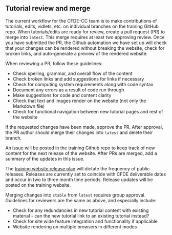 ## Tutorial review and merge

The current workflow for the CFDE-CC team is to make contributions of tutorials, edits, vidlets, etc. on individual branches on the training GitHub repo. When tutorials/edits are ready for review, create a pull request (PR) to merge into `latest`. This merge requires at least two approving review. Once you have submitted the PR, the Github automation we have set up will check that your changes can be rendered without breaking the website, check for broken links, and auto-generate a preview of the rendered website.

When reviewing a PR, follow these guidelines:
- Check spelling, grammar, and overall flow of the content
- Check broken links and add suggestions for links if necessary
- Check for computing system requirements along with code syntax
- Document any errors as a result of code run through
- Make suggestions for code and content clarity 
- Check that text and images render on the website (not only the Markdown file)
- Check for functional navigation between new tutorial pages and rest of the website

If the requested changes have been made, approve the PR. After approval, the PR author should merge their changes into `latest` and delete their branch.

An issue will be posted in the training Github repo to keep track of new content for the next release of the website. After PRs are merged, add a summary of the updates in this issue. 

The [training website release plan](https://hackmd.io/O8k5wQvrQui_8_dqXOw2jA?both##release-checklist) will dictate the frequency of public releases. Releases are currently set to coincide with CFDE deliverable dates and occur in two to three month time periods. Release updates will be posted on the training website.

Merging changes into `stable` from `latest` requires group approval. Guidelines for reviewers are the same as above, and especially include:
- Check for any redundancies in new tutorial content with existing material - can the new tutorial link to an existing tutorial instead?
- Check for site wide feature integration and functionality if applicable
- Website rendering on multiple browsers in different modes
    
